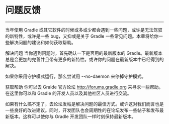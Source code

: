 # 问题反馈
---

当年使用 Gradle 或其它软件的时候或多或少都会遇到一些问题，或许是无法驾驭的新特性，或许是一些 bug，又抑或是关于 Gradle 一些常见问题。本章将给你一些解决问题的建议和如何获取帮助。

解决问题
当你遇到问题时，首先确认一下是否用的最新版本的 Gradle。最新版本总是会更加的完善并且带有更多的新特性。或许你的问题在最新版本中已经得到的解决。

如果你采用守护模式运行，那么尝试用 --no-daemon 来停掉守护模式。

获取帮助
你可以去 Gralde 官方论坛 http://forums.gradle.org 来寻求一些帮助。在这里你可以和 Gradle 的开发人员以及其他社区人员进行交流。

如果有什么搞不定了，去论坛发帖是解决问题的最佳方式。或许这对我们而言也是一些良好的改进建议。同时，开发团队也会周期性的在论坛发布一些帖子和发布最新版本。这样可以使你与 Gradle 开发团队一样时刻保持最新版本。